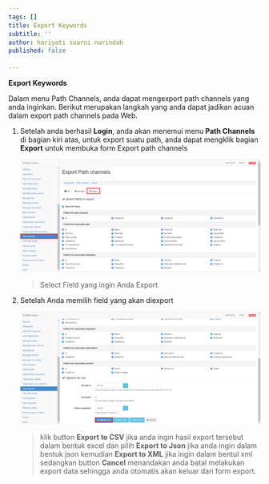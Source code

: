 ```yaml
---
tags: []
title: Export Keywords
subtitle: ''
author: hariyati suarni nurindah
published: false

---
```

**Export Keywords**

Dalam menu Path Channels, anda dapat mengexport path channels yang anda inginkan. Berikut merupakan langkah yang anda dapat jadikan acuan dalam export path channels pada Web.

1. Setelah anda berhasil **Login**, anda akan menemui menu **Path Channels** di bagian kiri atas, untuk export suatu path, anda dapat mengklik bagian **Export** untuk membuka form Export path channels

   ![](/uploads/pathchannels3.PNG)

   > Select Field yang ingin Anda Export
2. Setelah Anda memilih field yang akan diexport

   ![](/uploads/pathchannels4.PNG)

   > klik button **Export to CSV** jika anda ingin hasil export tersebut dalam bentuk excel dan pilih **Export to Json** jika anda ingin dalam bentuk json kemudian **Export to XML** jika ingin dalam bentul xml sedangkan button **Cancel** menandakan anda batal melakukan export data sehingga anda otomatis akan keluar dari form export.